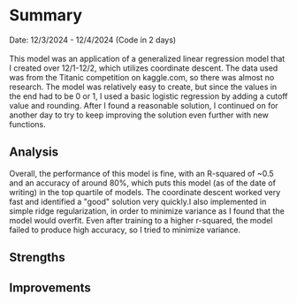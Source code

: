 # Summary
Date: 12/3/2024 - 12/4/2024 (Code in 2 days)
<br>
<br>
This model was an application of a generalized linear regression model that I created over 12/1-12/2, which utilizes coordinate descent. The data used was from the Titanic competition on kaggle.com, so there was almost no research. The model was relatively easy to create, but since the values in the end had to be 0 or 1, I used a basic logistic regression by adding a cutoff value and rounding. After I found a reasonable solution, I continued on for another day to try to keep improving the solution even further with new functions.

## Analysis
Overall, the performance of this model is fine, with an R-squared of ~0.5 and an accuracy of around 80%, which puts this model (as of the date of writing) in the top quartile of models. The coordinate descent worked very fast and identified a "good" solution very quickly.I also implemented in simple ridge regularization, in order to minimize variance as I found that the model would overfit. Even after training to a higher r-squared, the model failed to produce high accuracy, so I tried to minimize variance.

## Strengths

## Improvements

